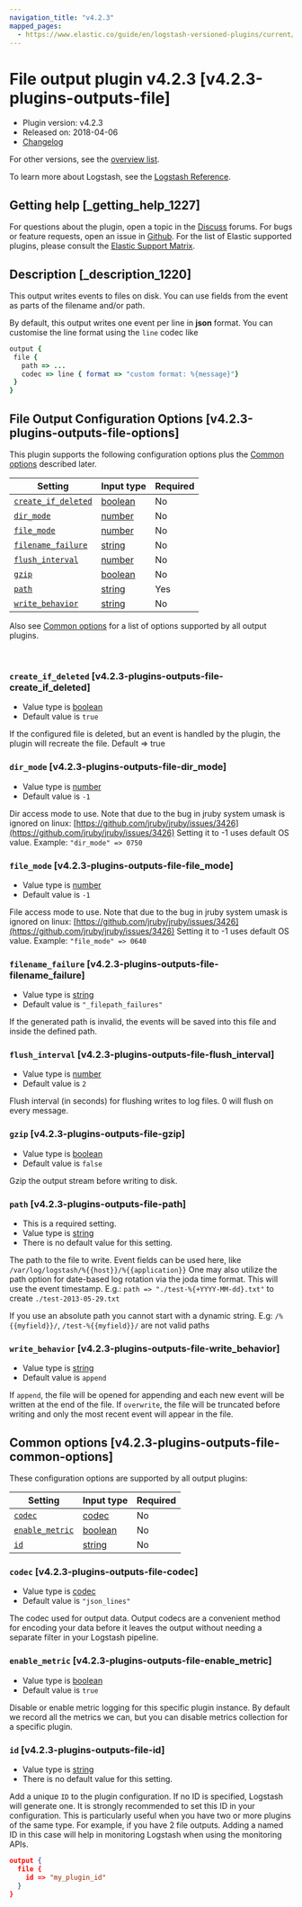 ```yaml
---
navigation_title: "v4.2.3"
mapped_pages:
  - https://www.elastic.co/guide/en/logstash-versioned-plugins/current/v4.2.3-plugins-outputs-file.html
---
```


# File output plugin v4.2.3 [v4.2.3-plugins-outputs-file]


* Plugin version: v4.2.3
* Released on: 2018-04-06
* [Changelog](https://github.com/logstash-plugins/logstash-output-file/blob/v4.2.3/CHANGELOG.md)

For other versions, see the [overview list](output-file-index.md).

To learn more about Logstash, see the [Logstash Reference](logstash://reference/index.md).

## Getting help [_getting_help_1227]

For questions about the plugin, open a topic in the [Discuss](http://discuss.elastic.co) forums. For bugs or feature requests, open an issue in [Github](https://github.com/logstash-plugins/logstash-output-file). For the list of Elastic supported plugins, please consult the [Elastic Support Matrix](https://www.elastic.co/support/matrix#matrix_logstash_plugins).


## Description [_description_1220]

This output writes events to files on disk. You can use fields from the event as parts of the filename and/or path.

By default, this output writes one event per line in **json** format. You can customise the line format using the `line` codec like

```ruby
output {
 file {
   path => ...
   codec => line { format => "custom format: %{message}"}
 }
}
```


## File Output Configuration Options [v4.2.3-plugins-outputs-file-options]

This plugin supports the following configuration options plus the [Common options](v4-2-3-plugins-outputs-file.md#v4.2.3-plugins-outputs-file-common-options) described later.

| Setting | Input type | Required |
| --- | --- | --- |
| [`create_if_deleted`](v4-2-3-plugins-outputs-file.md#v4.2.3-plugins-outputs-file-create_if_deleted) | [boolean](logstash://reference/configuration-file-structure.md#boolean) | No |
| [`dir_mode`](v4-2-3-plugins-outputs-file.md#v4.2.3-plugins-outputs-file-dir_mode) | [number](logstash://reference/configuration-file-structure.md#number) | No |
| [`file_mode`](v4-2-3-plugins-outputs-file.md#v4.2.3-plugins-outputs-file-file_mode) | [number](logstash://reference/configuration-file-structure.md#number) | No |
| [`filename_failure`](v4-2-3-plugins-outputs-file.md#v4.2.3-plugins-outputs-file-filename_failure) | [string](logstash://reference/configuration-file-structure.md#string) | No |
| [`flush_interval`](v4-2-3-plugins-outputs-file.md#v4.2.3-plugins-outputs-file-flush_interval) | [number](logstash://reference/configuration-file-structure.md#number) | No |
| [`gzip`](v4-2-3-plugins-outputs-file.md#v4.2.3-plugins-outputs-file-gzip) | [boolean](logstash://reference/configuration-file-structure.md#boolean) | No |
| [`path`](v4-2-3-plugins-outputs-file.md#v4.2.3-plugins-outputs-file-path) | [string](logstash://reference/configuration-file-structure.md#string) | Yes |
| [`write_behavior`](v4-2-3-plugins-outputs-file.md#v4.2.3-plugins-outputs-file-write_behavior) | [string](logstash://reference/configuration-file-structure.md#string) | No |

Also see [Common options](v4-2-3-plugins-outputs-file.md#v4.2.3-plugins-outputs-file-common-options) for a list of options supported by all output plugins.

 

### `create_if_deleted` [v4.2.3-plugins-outputs-file-create_if_deleted]

* Value type is [boolean](logstash://reference/configuration-file-structure.md#boolean)
* Default value is `true`

If the configured file is deleted, but an event is handled by the plugin, the plugin will recreate the file. Default ⇒ true


### `dir_mode` [v4.2.3-plugins-outputs-file-dir_mode]

* Value type is [number](logstash://reference/configuration-file-structure.md#number)
* Default value is `-1`

Dir access mode to use. Note that due to the bug in jruby system umask is ignored on linux: [https://github.com/jruby/jruby/issues/3426](https://github.com/jruby/jruby/issues/3426) Setting it to -1 uses default OS value. Example: `"dir_mode" => 0750`


### `file_mode` [v4.2.3-plugins-outputs-file-file_mode]

* Value type is [number](logstash://reference/configuration-file-structure.md#number)
* Default value is `-1`

File access mode to use. Note that due to the bug in jruby system umask is ignored on linux: [https://github.com/jruby/jruby/issues/3426](https://github.com/jruby/jruby/issues/3426) Setting it to -1 uses default OS value. Example: `"file_mode" => 0640`


### `filename_failure` [v4.2.3-plugins-outputs-file-filename_failure]

* Value type is [string](logstash://reference/configuration-file-structure.md#string)
* Default value is `"_filepath_failures"`

If the generated path is invalid, the events will be saved into this file and inside the defined path.


### `flush_interval` [v4.2.3-plugins-outputs-file-flush_interval]

* Value type is [number](logstash://reference/configuration-file-structure.md#number)
* Default value is `2`

Flush interval (in seconds) for flushing writes to log files. 0 will flush on every message.


### `gzip` [v4.2.3-plugins-outputs-file-gzip]

* Value type is [boolean](logstash://reference/configuration-file-structure.md#boolean)
* Default value is `false`

Gzip the output stream before writing to disk.


### `path` [v4.2.3-plugins-outputs-file-path]

* This is a required setting.
* Value type is [string](logstash://reference/configuration-file-structure.md#string)
* There is no default value for this setting.

The path to the file to write. Event fields can be used here, like `/var/log/logstash/%{{host}}/%{{application}}` One may also utilize the path option for date-based log rotation via the joda time format. This will use the event timestamp. E.g.: `path => "./test-%{+YYYY-MM-dd}.txt"` to create `./test-2013-05-29.txt`

If you use an absolute path you cannot start with a dynamic string. E.g: `/%{{myfield}}/`, `/test-%{{myfield}}/` are not valid paths


### `write_behavior` [v4.2.3-plugins-outputs-file-write_behavior]

* Value type is [string](logstash://reference/configuration-file-structure.md#string)
* Default value is `append`

If `append`, the file will be opened for appending and each new event will be written at the end of the file. If `overwrite`, the file will be truncated before writing and only the most recent event will appear in the file.



## Common options [v4.2.3-plugins-outputs-file-common-options]

These configuration options are supported by all output plugins:

| Setting | Input type | Required |
| --- | --- | --- |
| [`codec`](v4-2-3-plugins-outputs-file.md#v4.2.3-plugins-outputs-file-codec) | [codec](logstash://reference/configuration-file-structure.md#codec) | No |
| [`enable_metric`](v4-2-3-plugins-outputs-file.md#v4.2.3-plugins-outputs-file-enable_metric) | [boolean](logstash://reference/configuration-file-structure.md#boolean) | No |
| [`id`](v4-2-3-plugins-outputs-file.md#v4.2.3-plugins-outputs-file-id) | [string](logstash://reference/configuration-file-structure.md#string) | No |

### `codec` [v4.2.3-plugins-outputs-file-codec]

* Value type is [codec](logstash://reference/configuration-file-structure.md#codec)
* Default value is `"json_lines"`

The codec used for output data. Output codecs are a convenient method for encoding your data before it leaves the output without needing a separate filter in your Logstash pipeline.


### `enable_metric` [v4.2.3-plugins-outputs-file-enable_metric]

* Value type is [boolean](logstash://reference/configuration-file-structure.md#boolean)
* Default value is `true`

Disable or enable metric logging for this specific plugin instance. By default we record all the metrics we can, but you can disable metrics collection for a specific plugin.


### `id` [v4.2.3-plugins-outputs-file-id]

* Value type is [string](logstash://reference/configuration-file-structure.md#string)
* There is no default value for this setting.

Add a unique `ID` to the plugin configuration. If no ID is specified, Logstash will generate one. It is strongly recommended to set this ID in your configuration. This is particularly useful when you have two or more plugins of the same type. For example, if you have 2 file outputs. Adding a named ID in this case will help in monitoring Logstash when using the monitoring APIs.

```json
output {
  file {
    id => "my_plugin_id"
  }
}
```
